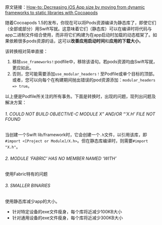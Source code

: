 
原文链接：[How-to: Decreasing iOS App size by moving from dynamic frameworks to static libraries with Cocoapods](https://recoursive.com/2018/06/06/static_libraries_cocoapods/)


随着Cocoapods 1.5的发布，你现在可以将Pods资源编译为静态库了，即使它们（全部或部分）用Swift写就。这意味着它们（静态库）可以在编译时将代码与app二进制文件结合使用，而非将它们构建为在app启动时加载的动态框架了。如果依赖很多pods资源的话，这可以**改善应用启动时间**和**应用的下载大小**。

该转换相对简单直接：

1. 移除`use_frameworks!`:podfile中，移除该语句。若pods资源均由Swift写就，更应如此。
2. 否则，您可能需要添加`use_modular_headers！`至Podfile或单个目标的顶部。或者，您可以向每个在构建期间抛出错误的pod资源添加：`modular_headers => true`。


以上便是Podfile所关注的所有事务。下面是转换时，出现的问题，现列出问题及解决方案：

###### 1. COULD NOT BUILD OBJECTIVE-C MODULE X” AND/OR “‘X.H’ FILE NOT FOUND

当创建一个Swift lib/framework时，它会创建一个`.h`文件，以引用该库，即`#import <[Project or Module]/X.h>`。但在静态库编译时，则需要`#import "X.h"`。

###### 2. MODULE ‘FABRIC’ HAS NO MEMBER NAMED ‘WITH’

使用Fabric特有的问题

###### 3. SMALLER BINARIES

使用静态库减少app的大小。

* 针对特定设备的exe文件瘦身，每个库将近减少100KB大小
* 针对通用设备的exe文件瘦身，每个库将近减少300KB大小

